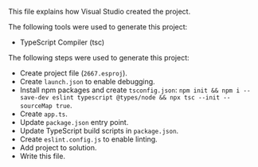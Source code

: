 This file explains how Visual Studio created the project.

The following tools were used to generate this project:
- TypeScript Compiler (tsc)

The following steps were used to generate this project:
- Create project file (`2667.esproj`).
- Create `launch.json` to enable debugging.
- Install npm packages and create `tsconfig.json`: `npm init && npm i --save-dev eslint typescript @types/node && npx tsc --init --sourceMap true`.
- Create `app.ts`.
- Update `package.json` entry point.
- Update TypeScript build scripts in `package.json`.
- Create `eslint.config.js` to enable linting.
- Add project to solution.
- Write this file.
